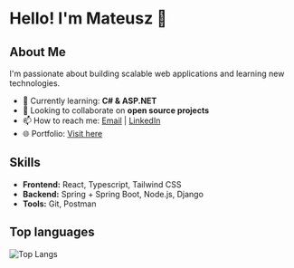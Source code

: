 # Hello! I'm Mateusz 👋

## About Me
I'm passionate about building scalable web applications and learning new technologies.

- 🌱 Currently learning: **C# & ASP.NET**
- 👯 Looking to collaborate on **open source projects**
- 📫 How to reach me: [Email](mailto:mtlaskowski7@gmail.com) | [LinkedIn](https://www.linkedin.com/in/mateusz-laskowski-42472a269?utm_source=share&utm_campaign=share_via&utm_content=profile&utm_medium=ios_app)
- 🌐 Portfolio: [Visit here](https://mlaskowski7.github.io/personalWebsite/)

## Skills

- **Frontend:** React, Typescript, Tailwind CSS
- **Backend:** Spring + Spring Boot, Node.js, Django
- **Tools:** Git, Postman

## Top languages

![Top Langs](https://github-readme-stats.vercel.app/api/top-langs/?username=mlaskowski7&layout=compact&hide=powershell,css&hide_progress=true )


